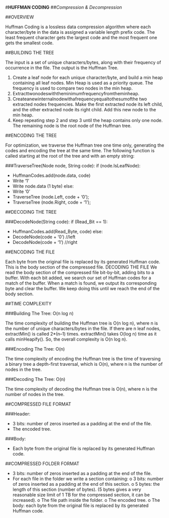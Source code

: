 #**HUFFMAN CODING**
##*Compression & Decompression*

##OVERVIEW

Huffman Coding is a lossless data compression algorithm where each character/byte in the data is assigned a variable length prefix code. The least frequent character gets the largest code and the most frequent one gets the smallest code.

##BUILDING THE TREE

The input is a set of unique characters/bytes, along with their frequency of occurrence in the file. The output is the Huffman Tree.
1. Create a leaf node for each unique character/byte, and build a min heap containing all leaf nodes.
Min Heap is used as a priority queue. The frequency is used to compare two nodes in the min heap.
2. Extracttwonodeswiththeminimumfrequencyfromtheminheap.
3. Createanewinternalnodewithafrequencyequaltothesumofthe two extracted nodes frequencies. Make the first extracted node its left child, and the other extracted node its right child. Add this new node to the min heap.
4. Keep repeating step 2 and step 3 until the heap contains only one node. The remaining node is the root node of the Huffman tree.
   
##ENCODING THE TREE

For optimization, we traverse the Huffman tree one time only, generating the codes and encoding the tree at the same time. The following function is called starting at the root of the tree and with an empty string:

###TraverseTree(Node node, String code): if (node.IsLeafNode):
- HuffmanCodes.add(node.data, code)
- Write ‘1’
- Write node.data (1 byte)
else:
- Write ‘0’
- TraverseTree (node.Left, code + ‘0’);
- TraverseTree (node.Right, code + ‘1’);

##DECODING THE TREE

###DecodeNode(String code): if (Read_Bit == 1):
- HuffmanCodes.add(Read_Byte, code) else:
- DecodeNode(code + ‘0’) //left
- DecodeNode(code + ‘1’) //right
  
##ENCODING THE FILE

Each byte from the original file is replaced by its generated Huffman code. This is the body section of the compressed file.
DECODING THE FILE
We read the body section of the compressed file bit-by-bit, adding bits to a buffer. With each bit added, we search our set of Huffman codes for a match of the buffer. When a match is found, we output its corresponding byte and clear the buffer. We keep doing this until we reach the end of the body section.

##TIME COMPLEXITY

###Building The Tree: O(n log n)

The time complexity of building the Huffman tree is O(n log n), where n is the number of unique characters/bytes in the file. If there are n leaf nodes, extractMin() is called 2*(n–1) times. extractMin() takes O(log n) time as it calls minHeapify(). So, the overall complexity is O(n log n).

###Encoding The Tree: O(n)

The time complexity of encoding the Huffman tree is the time of traversing a binary tree a depth-first traversal, which is O(n), where n is the number of nodes in the tree.

###Decoding The Tree: O(n)

The time complexity of decoding the Huffman tree is O(n), where n is the number of nodes in the tree.
   
##COMPRESSED FILE FORMAT

###Header:
- 3 bits: number of zeros inserted as a padding at the end of the file.
- The encoded tree.

###Body:
- Each byte from the original file is replaced by its generated Huffman code.

##COMPRESSED FOLDER FORMAT

- 3 bits: number of zeros inserted as a padding at the end of the file.
- For each file in the folder we write a section containing:
o 3 bits: number of zeros inserted as a padding at the end of this section.
o 5 bytes: the length of this section (number of bytes).
(5 bytes gives a very reasonable size limit of 1 TB for the compressed section, it can be increased).
o The file path inside the folder.
o The encoded tree.
o The body: each byte from the original file is replaced by its
generated Huffman code.
